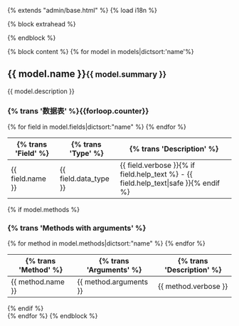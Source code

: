 {% extends "admin/base.html" %}
{% load i18n %}

{% block extrahead %}
<style type="text/css">
.module table { width:100%; }
.module table p { padding: 0; margin: 0; }
</style>
{% endblock %}

{% block content %}
{% for model in models|dictsort:'name'%}
<div id="content-main">
<h2 id="{{ model.name }}">{{ model.name }}<small>{{ model.summary }}</small></h2>

{{ model.description }}

<h3>{% trans '数据表' %}{{forloop.counter}}</h3>
<div class="module">
<table class="model">
<thead>
<tr>
    <th>{% trans 'Field' %}</th>
    <th>{% trans 'Type' %}</th>
    <th>{% trans 'Description' %}</th>
</tr>
</thead>
<tbody>
{% for field in model.fields|dictsort:"name" %}
<tr>
    <td>{{ field.name }}</td>
    <td>{{ field.data_type }}</td>
    <td>{{ field.verbose }}{% if field.help_text %} - {{ field.help_text|safe }}{% endif %}</td>
</tr>
{% endfor %}
</tbody>
</table>
</div>

{% if model.methods %}
<h3>{% trans 'Methods with arguments' %}</h3>
<div class="module">
<table class="model">
<thead>
<tr>
    <th>{% trans 'Method' %}</th>
    <th>{% trans 'Arguments' %}</th>
    <th>{% trans 'Description' %}</th>
</tr>
</thead>
<tbody>
{% for method in model.methods|dictsort:"name" %}
<tr>
    <td>{{ method.name }}</td>
    <td>{{ method.arguments }}</td>
    <td>{{ method.verbose }}</td>
</tr>
{% endfor %}
</tbody>
</table>
</div>
{% endif %}

</div>
{% endfor %}
{% endblock %}